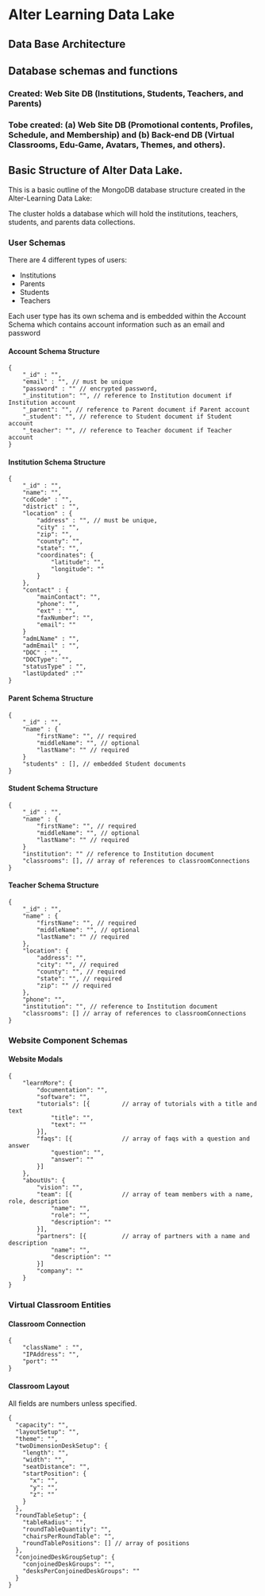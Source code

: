 # Alter Learning Data Lake
## Data Base Architecture

## Database schemas and functions 

### Created: Web Site DB (Institutions, Students, Teachers, and Parents)

### Tobe created: (a) Web Site DB (Promotional contents, Profiles, Schedule, and Membership) and  (b) Back-end DB (Virtual Classrooms, Edu-Game, Avatars, Themes, and others).

## Basic Structure of Alter Data Lake.

This is a basic outline of the MongoDB database structure created in the Alter-Learning Data Lake:
 
The cluster holds a database which will hold the institutions, teachers, students, and parents data collections.

### User Schemas
There are 4 different types of users: 

- Institutions
- Parents
- Students
- Teachers

Each user type has its own schema and is embedded within the Account Schema which contains account information such as an email and password

#### Account Schema Structure
```
{
    "_id" : "",
    "email" : "", // must be unique
    "password" : "" // encrypted password,
    "_institution": "", // reference to Institution document if Institution account
    "_parent": "", // reference to Parent document if Parent account
    "_student": "", // reference to Student document if Student account
    "_teacher": "", // reference to Teacher document if Teacher account
}
```

#### Institution Schema Structure
```
{
    "_id" : "",
    "name": "",
    "cdCode" : "",
    "district" : "",
    "location" : {
        "address" : "", // must be unique,
        "city" : "",
        "zip": "",
        "county": "",
        "state": "",
        "coordinates": {
            "latitude": "",
            "longitude": ""
        }
    },
    "contact" : {
        "mainContact": "",
        "phone": "",
        "ext" : "",
        "faxNumber": "",
        "email": ""
    }
    "admLName" : "",
    "admEmail" : "",
    "DOC" : "",
    "DOCType": "",
    "statusType" : "",
    "lastUpdated" :""
}
```

#### Parent Schema Structure
```
{
    "_id" : "", 
    "name" : {
        "firstName": "", // required
        "middleName": "", // optional
        "lastName": "" // required
    }
    "students" : [], // embedded Student documents
}
```

#### Student Schema Structure
```
{
    "_id" : "", 
    "name" : {
        "firstName": "", // required
        "middleName": "", // optional
        "lastName": "" // required
    }
    "institution": "" // reference to Institution document
    "classrooms": [], // array of references to classroomConnections 
}
```

#### Teacher Schema Structure
```
{
    "_id" : "", 
    "name" : {
        "firstName": "", // required
        "middleName": "", // optional
        "lastName": "" // required
    },
    "location": {
        "address": "",
        "city": "", // required
        "county": "", // required
        "state": "", // required
        "zip": "" // required
    },
    "phone": "",
    "institution": "", // reference to Institution document
    "classrooms": [] // array of references to classroomConnections 
}
```
### Website Component Schemas
#### Website Modals
```
{
    "learnMore": {
        "documentation": "",
        "software": "",
        "tutorials": [{         // array of tutorials with a title and text
            "title": "",
            "text": ""
        }],
        "faqs": [{              // array of faqs with a question and answer
            "question": "",
            "answer": ""
        }]
    }, 
    "aboutUs": {
        "vision": "",
        "team": [{              // array of team members with a name, role, description
            "name": "",
            "role": "",
            "description": ""
        }],
        "partners": [{          // array of partners with a name and description
            "name": "",
            "description": ""
        }]
        "company": ""
    }
}
```

### Virtual Classroom Entities
#### Classroom Connection
```
{
    "className" : "",
    "IPAddress": "",
    "port": "" 
}
```

#### Classroom Layout
All fields are numbers unless specified.
```
{
  "capacity": "",
  "layoutSetup": "",
  "theme": "",
  "twoDimensionDeskSetup": {
    "length": "",
    "width": "",
    "seatDistance": "",
    "startPosition": {
      "x": "",
      "y": "",
      "z": ""
    }
  },
  "roundTableSetup": {
    "tableRadius": "",
    "roundTableQuantity": "",
    "chairsPerRoundTable": "",
    "roundTablePositions": [] // array of positions
  },
  "conjoinedDeskGroupSetup": {
    "conjoinedDeskGroups": "",
    "desksPerConjoinedDeskGroups": ""
  }
}
